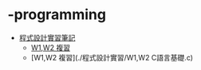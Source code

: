 # -programming
+ [程式設計實習筆記](./程式設計實習)
   + [W1,W2 複習](./程式設計實習/W1,W2(C語言基礎).c)
   + [W1,W2 複習](./程式設計實習/W1,W2 C語言基礎.c)
